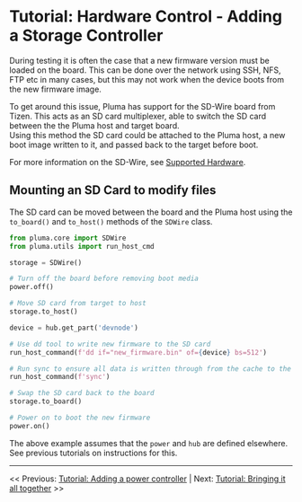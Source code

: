 # Tutorial: Hardware Control - Adding a Storage Controller

During testing it is often the case that a new firmware version must be loaded on the board. This can be done over the network using SSH, NFS, FTP etc in many cases, but this may not work when the device boots from the new firmware image.

To get around this issue, Pluma has support for the SD-Wire board from Tizen. This acts as an SD card multiplexer, able to switch the SD card between the the Pluma host and target board.  
Using this method the SD card could be attached to the Pluma host, a new boot image written to it, and passed back to the target before boot.

For more information on the SD-Wire, see [Supported Hardware](../supported-hardware.md).

## Mounting an SD Card to modify files

The SD card can be moved between the board and the Pluma host using the `to_board()` and `to_host()` methods of the `SDWire` class.

```python
from pluma.core import SDWire
from pluma.utils import run_host_cmd

storage = SDWire()

# Turn off the board before removing boot media
power.off()

# Move SD card from target to host
storage.to_host()

device = hub.get_part('devnode')

# Use dd tool to write new firmware to the SD card
run_host_command(f'dd if="new_firmware.bin" of={device} bs=512')

# Run sync to ensure all data is written through from the cache to the SD card
run_host_command(f'sync')

# Swap the SD card back to the board
storage.to_board()

# Power on to boot the new firmware
power.on()
```

The above example assumes that the `power` and `hub` are defined elsewhere.
See previous tutorials on instructions for this.

___

<< Previous: [Tutorial: Adding a power controller](./2-3-tutorial-power.md) |
Next: [Tutorial: Bringing it all together](./2-5-tutorial-board.md) >>
